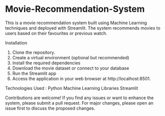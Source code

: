 # Movie-Recommendation-System

This is a movie recommendation system built using Machine Learning techniques and deployed with Streamlit. The system recommends movies to users based on their favourites or previous watch.

Installation
1. Clone the repository.
2. Create a virtual environment (optional but recommended)
3. Install the required dependencies
4. Download the movie dataset or connect to your database
5. Run the Streamlit app
6. Access the application in your web browser at http://localhost:8501.

Technologies Used :
Python
Machine Learning Libraries
Streamlit

Contributions are welcome! If you find any issues or want to enhance the system, please submit a pull request. For major changes, please open an issue first to discuss the proposed changes.



